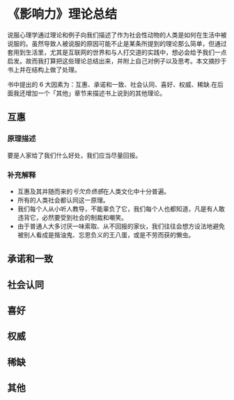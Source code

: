 # 《影响力》理论总结

说服心理学通过理论和例子向我们描述了作为社会性动物的人类是如何在生活中被说服的。虽然导致人被说服的原因可能不止是某条所提到的理论那么简单，但通过套用到生活里，尤其是互联网的世界和与人打交道的实践中，想必会给予我们一点启发。故而我打算把这些理论总结出来，并附上自己对例子以及思考。本文摘抄于书上并在结构上做了处理。

书中提出的 6 大因素为：互惠、承诺和一致、社会认同、喜好、权威、稀缺.在后面我还增加一个「其他」章节来描述书上说到的其他理论。



## 互惠

### 原理描述

要是人家给了我们什么好处，我们应当尽量回报。

### 补充解释

- 互惠及其并随而来的*亏欠负债感*在人类文化中十分普遍。
- 所有的人类社会都认同这一原理。
- 我们每个人从小听人教导，不能辜负了它，我们每个人也都知道，凡是有人敢违背它，必然要受到社会的制裁和嘲笑。
- 由于普通人大多讨厌一味索取、从不回报的家伙，我们往往会想方设法地避免被别人看成是揩油鬼、忘恩负义的王八蛋，或是不劳而获的懒虫。


## 承诺和一致



## 社会认同



## 喜好



## 权威



## 稀缺



## 其他